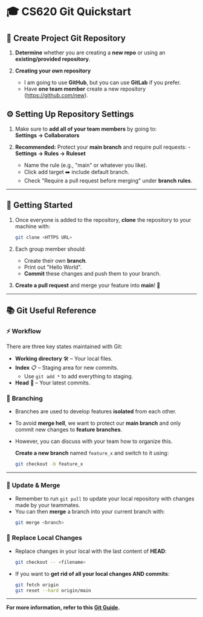 
# 🎓 **CS620 Git Quickstart**

## 🚀 **Create Project Git Repository**
1. **Determine** whether you are creating a **new repo** or using an **existing/provided repository**.
   
2. **Creating your own repository**  
   - I am going to use **GitHub**, but you can use **GitLab** if you prefer.  
   - Have **one team member** create a new repository (https://github.com/new).

## ⚙️ **Setting Up Repository Settings**
1. Make sure to **add all of your team members** by going to:  
   **Settings -> Collaborators** 
   
2. **Recommended:** Protect your **main branch** and require pull requests:   - **Settings -> Rules -> Ruleset**
   - Name the rule (e.g., "main" or whatever you like).
   - Click add target ➡️ include default branch.
   - Check "Require a pull request before merging" under **branch rules**.

---

## 🏁 **Getting Started**

1. Once everyone is added to the repository, **clone** the repository to your machine with:
   ```bash
   git clone <HTTPS URL>
   ```
   
2. Each group member should:
   - Create their own **branch**.
   - Print out "Hello World".
   - **Commit** these changes and push them to your branch.
   
3. **Create a pull request** and merge your feature into **main**! 🎉

---

## 📚 **Git Useful Reference**

### ⚡️ **Workflow**
There are three key states maintained with Git:
- **Working directory** 🛠️ – Your local files.
- **Index** 📋 – Staging area for new commits.
   - Use `git add *` to add everything to staging.
- **Head** 📍 – Your latest commits.

### 🌳 **Branching**
- Branches are used to develop features **isolated** from each other. 
- To avoid **merge hell**, we want to protect our **main branch** and only commit new changes to **feature branches**.
- However, you can discuss with your team how to organize this.

   **Create a new branch** named `feature_x` and switch to it using:  
   ```bash
   git checkout -b feature_x
   ```

---

### 🔄 **Update & Merge**
- Remember to run `git pull` to update your local repository with changes made by your teammates.
- You can then **merge** a branch into your current branch with:  
   ```bash
   git merge <branch>
   ```

### 🧹 **Replace Local Changes**
- Replace changes in your local with the last content of **HEAD**:  
   ```bash
   git checkout -- <filename>
   ```

- If you want to **get rid of all your local changes AND commits**:
   ```bash
   git fetch origin
   git reset --hard origin/main
   ```

--- 
**For more information, refer to this [Git Guide](https://rogerdudler.github.io/git-guide/).**
